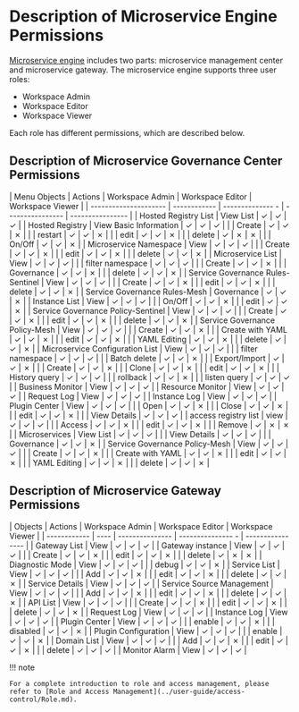 # Description of Microservice Engine Permissions

[Microservice engine](../../skoala/intro/features.md) includes two parts: microservice management center and microservice gateway. The microservice engine supports three user roles:

- Workspace Admin
- Workspace Editor
- Workspace Viewer

Each role has different permissions, which are described below.

<!--
You have permission to use `&check;`, but you don't have permission to use `&cross;`
-->

## Description of Microservice Governance Center Permissions

| Menu Objects | Actions | Workspace Admin | Workspace Editor | Workspace Viewer |
| --------------------- | ------------ | -------------- - | ---------------- | ---------------- |
| Hosted Registry List | View List | &check; | &check; | &check; |
| Hosted Registry | View Basic Information | &check; | &check; | &check; |
| | Create | &check; | &check; | &cross; |
| | restart | &check; | &check; | &cross; |
| | edit | &check; | &check; | &cross; |
| | delete | &check; | &cross; | &cross; |
| | On/Off | &check; | &check; | &cross; |
| Microservice Namespace | View | &check; | &check; | &check; |
| | Create | &check; | &check; | &cross; |
| | edit | &check; | &check; | &cross; |
| | delete | &check; | &check; | &cross; |
| Microservice List | View | &check; | &check; | &check; |
| | filter namespace | &check; | &check; | &check; |
| | Create | &check; | &check; | &cross; |
| | Governance | &check; | &check; | &cross; |
| | delete | &check; | &check; | &cross; |
| Service Governance Rules-Sentinel | View | &check; | &check; | &check; |
| | Create | &check; | &check; | &cross; |
| | edit | &check; | &check; | &cross; |
| | delete | &check; | &check; | &cross; |
| Service Governance Rules-Mesh | Governance | &check; | &check; | &cross; |
| Instance List | View | &check; | &check; | &check; |
| | On/Off | &check; | &check; | &cross; |
| | edit | &check; | &check; | &cross; |
| Service Governance Policy-Sentinel | View | &check; | &check; | &check; |
| | Create | &check; | &check; | &cross; |
| | edit | &check; | &check; | &cross; |
| | delete | &check; | &check; | &cross; |
| Service Governance Policy-Mesh | View | &check; | &check; | &check; |
| | Create | &check; | &check; | &cross; |
| | Create with YAML | &check; | &check; | &cross; |
| | edit | &check; | &check; | &cross; |
| | YAML Editing | &check; | &check; | &cross; |
| | delete | &check; | &check; | &cross; |
| Microservice Configuration List | View | &check; | &check; | &check; |
| | filter namespace | &check; | &check; | &check; |
| | Batch delete | &check; | &check; | &cross; |
| | Export/Import | &check; | &check; | &cross; |
| | Create | &check; | &check; | &cross; |
| | Clone | &check; | &check; | &cross; |
| | edit | &check; | &check; | &cross; |
| | History query | &check; | &check; | &check; |
| | rollback | &check; | &check; | &cross; |
| | listen query | &check; | &check; | &check; |
| Business Monitor | View | &check; | &check; | &check; |
| Resource Monitor | View | &check; | &check; | &check; |
| Request Log | View | &check; | &check; | &check; |
| Instance Log | View | &check; | &check; | &check; |
| Plugin Center | View | &check; | &check; | &check; |
| | Open | &check; | &check; | &cross; |
| | Close | &check; | &check; | &cross; |
| | edit | &check; | &check; | &cross; |
| | View Details | &check; | &check; | &check; |
| access registry list | view | &check; | &check; | &check; |
| | Access | &check; | &check; | &cross; |
| | edit | &check; | &check; | &cross; |
| | Remove | &check; | &cross; | &cross; |
| Microservices | View List | &check; | &check; | &check; |
| | View Details | &check; | &check; | &check; |
| | Governance | &check; | &check; | &cross; |
| Service Governance Policy-Mesh | View | &check; | &check; | &check; |
| | Create | &check; | &check; | &cross; |
| | Create with YAML | &check; | &check; | &cross; |
| | edit | &check; | &check; | &cross; |
| | YAML Editing | &check; | &check; | &cross; |
| | delete | &check; | &check; | &cross; |

## Description of Microservice Gateway Permissions

| Objects | Actions | Workspace Admin | Workspace Editor | Workspace Viewer |
| ------------ | ---- | --------------- | --------------- - | ---------------- |
| Gateway List | View | &check; | &check; | &check; |
| Gateway instance | View | &check; | &check; | &check; |
| | Create | &check; | &check; | &cross; |
| | edit | &check; | &check; | &cross; |
| | delete | &check; | &cross; | &cross; |
| Diagnostic Mode | View | &check; | &check; | &check; |
| | debug | &check; | &check; | &cross; |
| Service List | View | &check; | &check; | &check; |
| | Add | &check; | &check; | &cross; |
| | edit | &check; | &check; | &cross; |
| | delete | &check; | &check; | &cross; |
| Service Details | View | &check; | &check; | &check; |
| Service Source Management | View | &check; | &check; | &check; |
| | Add | &check; | &check; | &cross; |
| | edit | &check; | &check; | &cross; |
| | delete | &check; | &check; | &cross; |
| API List | View | &check; | &check; | &check; |
| | Create | &check; | &check; | &cross; |
| | edit | &check; | &check; | &cross; |
| | delete | &check; | &check; | &cross; |
| Request Log | View | &check; | &check; | &check; |
| Instance Log | View | &check; | &check; | &check; |
| Plugin Center | View | &check; | &check; | &check; |
| | enable | &check; | &check; | &cross; |
| | disabled | &check; | &check; | &cross; |
| Plugin Configuration | View | &check; | &check; | &check; |
| | enable | &check; | &check; | &cross; |
| Domain List | View | &check; | &check; | &check; |
| | Add | &check; | &check; | &cross; |
| | edit | &check; | &check; | &cross; |
| | delete | &check; | &check; | &check; |
| Monitor Alarm | View | &check; | &check; | &check; |

!!! note

    For a complete introduction to role and access management, please refer to [Role and Access Management](../user-guide/access-control/Role.md).